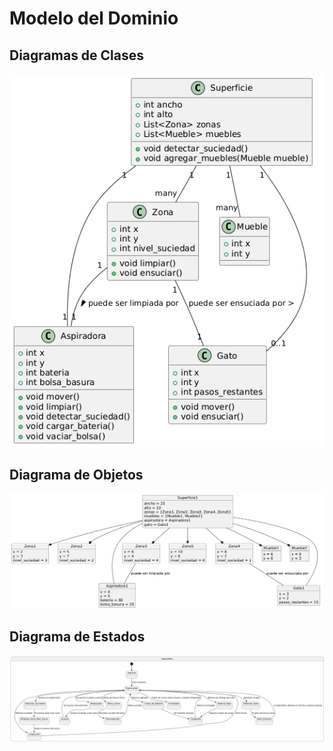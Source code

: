 # Modelo del Dominio

## Diagramas de Clases
![Diagrama de Clases](../images/modelosUML/DiagramaClases.svg)

## Diagrama de Objetos
![Diagrama de Objetos](../images/modelosUML/DiagramaObjetos.svg)

## Diagrama de Estados
![Diagrama de Estados](../images/modelosUML/DiagramaEstados.svg)
